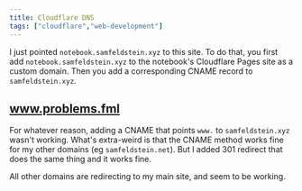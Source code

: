 ```yaml
---
title: Cloudflare DNS
tags: ["cloudflare","web-development"]
---
```

I just pointed `notebook.samfeldstein.xyz` to this site. To do that, you first add `notebook.samfeldstein.xyz` to the notebook's Cloudflare Pages site as a custom domain. Then you add a corresponding CNAME record to `samfeldstein.xyz`.

## www.problems.fml

For whatever reason, adding a CNAME that points `www.` to `samfeldstein.xyz` wasn't working. What's extra-weird is that the CNAME method works fine for my other domains (eg `samfeldstein.net`). But I added 301 redirect that does the same thing and it works fine.

All other domains are redirecting to my main site, and seem to be working.